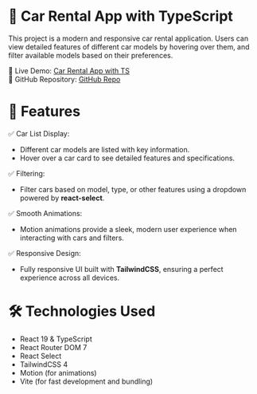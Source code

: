 # 🚗 Car Rental App with TypeScript

This project is a modern and responsive car rental application. Users can view detailed features of different car models by hovering over them, and filter available models based on their preferences.

🔗 Live Demo: [Car Rental App with TS](https://note-app-vert-sigma.vercel.app/)  
🔗 GitHub Repository: [GitHub Repo](https://github.com/kisisellhesap/note-app)

# 🚀 Features

✅ Car List Display:

- Different car models are listed with key information.
- Hover over a car card to see detailed features and specifications.

✅ Filtering:

- Filter cars based on model, type, or other features using a dropdown powered by **react-select**.

✅ Smooth Animations:

- Motion animations provide a sleek, modern user experience when interacting with cars and filters.

✅ Responsive Design:

- Fully responsive UI built with **TailwindCSS**, ensuring a perfect experience across all devices.

# 🛠️ Technologies Used

- React 19 & TypeScript
- React Router DOM 7
- React Select
- TailwindCSS 4
- Motion (for animations)
- Vite (for fast development and bundling)
